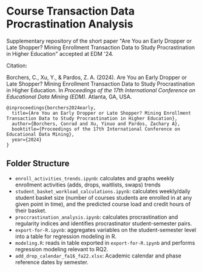# Course Transaction Data Procrastination Analysis

Supplementary repository of the short paper "Are You an Early Dropper or Late Shopper? Mining Enrollment Transaction Data to Study Procrastination in Higher Education" accepted at EDM '24.

Citation:

Borchers, C., Xu, Y., & Pardos, Z. A. (2024). Are You an Early Dropper or Late Shopper? Mining Enrollment Transaction Data to Study Procrastination in Higher Education. In *Proceedings of the 17th International Conference on Educational Data Mining (EDM)*. Atlanta, GA, USA.
```
@inproceedings{borchers2024early,
  title={Are You an Early Dropper or Late Shopper? Mining Enrollment Transaction Data to Study Procrastination in Higher Education},
  author={Borchers, Conrad and Xu, Yinuo and Pardos, Zachary A},
  booktitle={Proceedings of the 17th International Conference on Educational Data Mining},
  year={2024}
}
```

## Folder Structure

* `enroll_activities_trends.ipynb`: calculates and graphs weekly enrollment activities (adds, drops, waitlists, swaps) trends
* `student_basket_workload_calculations.ipynb`: calculates weekly/daily student basket size (number of courses students are enrolled in at any given point in time), and the predicted course load and credit hours of their basket.
* `proccrastination_analysis.ipynb`: calculates procrastination and regularity indices and identifies procrastinator student-semester pairs.
* `export-for-R.ipynb`: aggregates variables on the student-semester level into a table for regression modeling in R.
* `modeling.R`: reads in table exported in `export-for-R.ipynb` and performs regression modeling relevant to RQ2.
* `add_drop_calendar_fa16_fa22.xlsx`: Academic calendar and phase reference dates by semester.

